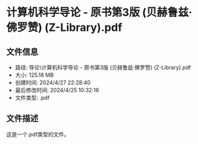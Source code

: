﻿# 计算机科学导论 - 原书第3版 (贝赫鲁兹·佛罗赞) (Z-Library).pdf

## 文件信息
- 路径: 导论\计算机科学导论 - 原书第3版 (贝赫鲁兹·佛罗赞) (Z-Library).pdf
- 大小: 125.18 MB
- 创建时间: 2024/4/27 22:28:40
- 最后修改时间: 2024/4/25 10:32:16
- 文件类型: .pdf

## 文件描述
这是一个.pdf类型的文件。

